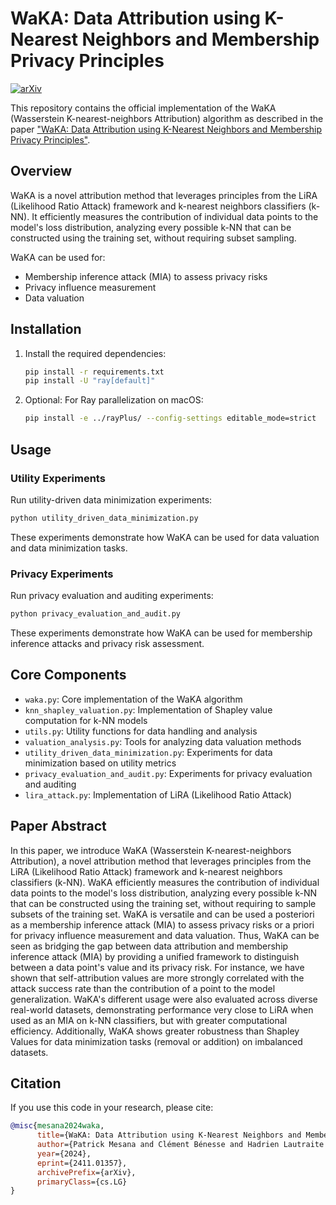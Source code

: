 # WaKA: Data Attribution using K-Nearest Neighbors and Membership Privacy Principles

[![arXiv](https://img.shields.io/badge/arXiv-2411.01357-b31b1b.svg)](https://arxiv.org/abs/2411.01357)

This repository contains the official implementation of the WaKA (Wasserstein K-nearest-neighbors Attribution) algorithm as described in the paper ["WaKA: Data Attribution using K-Nearest Neighbors and Membership Privacy Principles"](https://arxiv.org/abs/2411.01357).

## Overview

WaKA is a novel attribution method that leverages principles from the LiRA (Likelihood Ratio Attack) framework and k-nearest neighbors classifiers (k-NN). It efficiently measures the contribution of individual data points to the model's loss distribution, analyzing every possible k-NN that can be constructed using the training set, without requiring subset sampling.

WaKA can be used for:
- Membership inference attack (MIA) to assess privacy risks
- Privacy influence measurement
- Data valuation

## Installation

1. Install the required dependencies:
   ```bash
   pip install -r requirements.txt
   pip install -U "ray[default]"
   ```

2. Optional: For Ray parallelization on macOS:
   ```bash
   pip install -e ../rayPlus/ --config-settings editable_mode=strict
   ```

## Usage

### Utility Experiments

Run utility-driven data minimization experiments:

```bash
python utility_driven_data_minimization.py
```

These experiments demonstrate how WaKA can be used for data valuation and data minimization tasks.

### Privacy Experiments

Run privacy evaluation and auditing experiments:

```bash
python privacy_evaluation_and_audit.py
```

These experiments demonstrate how WaKA can be used for membership inference attacks and privacy risk assessment.

## Core Components

- `waka.py`: Core implementation of the WaKA algorithm
- `knn_shapley_valuation.py`: Implementation of Shapley value computation for k-NN models
- `utils.py`: Utility functions for data handling and analysis
- `valuation_analysis.py`: Tools for analyzing data valuation methods
- `utility_driven_data_minimization.py`: Experiments for data minimization based on utility metrics
- `privacy_evaluation_and_audit.py`: Experiments for privacy evaluation and auditing
- `lira_attack.py`: Implementation of LiRA (Likelihood Ratio Attack)

## Paper Abstract

In this paper, we introduce WaKA (Wasserstein K-nearest-neighbors Attribution), a novel attribution method that leverages principles from the LiRA (Likelihood Ratio Attack) framework and k-nearest neighbors classifiers (k-NN). WaKA efficiently measures the contribution of individual data points to the model's loss distribution, analyzing every possible k-NN that can be constructed using the training set, without requiring to sample subsets of the training set. WaKA is versatile and can be used a posteriori as a membership inference attack (MIA) to assess privacy risks or a priori for privacy influence measurement and data valuation. Thus, WaKA can be seen as bridging the gap between data attribution and membership inference attack (MIA) by providing a unified framework to distinguish between a data point's value and its privacy risk. For instance, we have shown that self-attribution values are more strongly correlated with the attack success rate than the contribution of a point to the model generalization. WaKA's different usage were also evaluated across diverse real-world datasets, demonstrating performance very close to LiRA when used as an MIA on k-NN classifiers, but with greater computational efficiency. Additionally, WaKA shows greater robustness than Shapley Values for data minimization tasks (removal or addition) on imbalanced datasets.

## Citation

If you use this code in your research, please cite:

```bibtex
@misc{mesana2024waka,
      title={WaKA: Data Attribution using K-Nearest Neighbors and Membership Privacy Principles}, 
      author={Patrick Mesana and Clément Bénesse and Hadrien Lautraite and Gilles Caporossi and Sébastien Gambs},
      year={2024},
      eprint={2411.01357},
      archivePrefix={arXiv},
      primaryClass={cs.LG}
}
```

